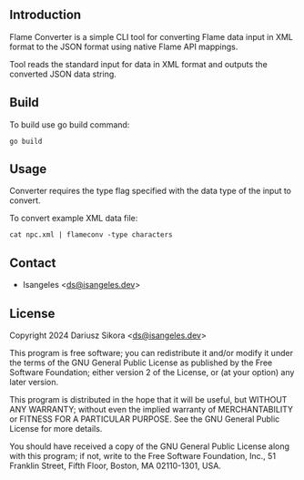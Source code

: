 ## Introduction
Flame Converter is a simple CLI tool for converting Flame data input in XML format to the JSON format using native Flame API mappings.

Tool reads the standard input for data in XML format and outputs the converted JSON data string.

## Build
To build use go build command:
```
go build
```

## Usage
Converter requires the type flag specified with the data type of the input to convert.

To convert example XML data file:
```
cat npc.xml | flameconv -type characters
```

## Contact
* Isangeles <<ds@isangeles.dev>>

## License
Copyright 2024 Dariusz Sikora <<ds@isangeles.dev>>

This program is free software; you can redistribute it and/or modify
it under the terms of the GNU General Public License as published by
the Free Software Foundation; either version 2 of the License, or
(at your option) any later version.

This program is distributed in the hope that it will be useful,
but WITHOUT ANY WARRANTY; without even the implied warranty of
MERCHANTABILITY or FITNESS FOR A PARTICULAR PURPOSE.  See the
GNU General Public License for more details.

You should have received a copy of the GNU General Public License
along with this program; if not, write to the Free Software
Foundation, Inc., 51 Franklin Street, Fifth Floor, Boston,
MA 02110-1301, USA.
